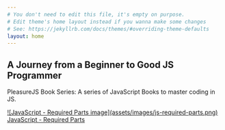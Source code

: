```yaml
---
# You don't need to edit this file, it's empty on purpose.
# Edit theme's home layout instead if you wanna make some changes
# See: https://jekyllrb.com/docs/themes/#overriding-theme-defaults
layout: home
---
```


## A Journey from a Beginner to Good JS Programmer
PleasureJS Book Series: A series of JavaScript Books to master coding in JS.

<a href="#" class="book-thumbnail">
    ![JavaScript - Required Parts image](assets/images/js-required-parts.png)
    JavaScript - Required Parts
</a>
